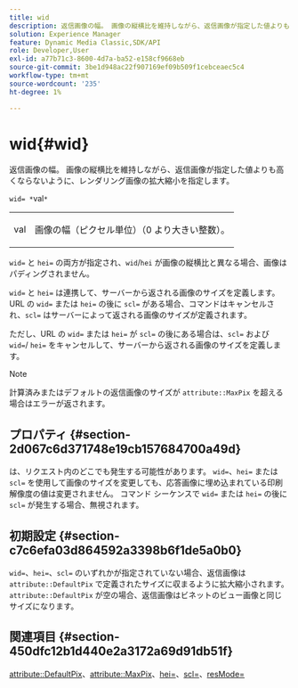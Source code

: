 ```yaml
---
title: wid
description: 返信画像の幅。 画像の縦横比を維持しながら、返信画像が指定した値よりも高くならないように、レンダリング画像の拡大縮小を指定します。
solution: Experience Manager
feature: Dynamic Media Classic,SDK/API
role: Developer,User
exl-id: a77b71c3-8600-4d7a-ba52-e158cf9668eb
source-git-commit: 3be1d948ac22f907169ef09b509f1cebceaec5c4
workflow-type: tm+mt
source-wordcount: '235'
ht-degree: 1%

---
```


# wid{#wid}

返信画像の幅。 画像の縦横比を維持しながら、返信画像が指定した値よりも高くならないように、レンダリング画像の拡大縮小を指定します。

`wid= *`val`*`

<table id="simpletable_1C898A7B99114BE986EC5553F6A31E82"> 
 <tr class="strow"> 
  <td class="stentry"> <p><span class="varname"> val</span> </p> </td> 
  <td class="stentry"> <p>画像の幅（ピクセル単位）（0 より大きい整数）。 </p></td> 
 </tr> 
</table>

`wid=` と `hei=` の両方が指定され、`wid`/`hei` が画像の縦横比と異なる場合、画像はパディングされません。

`wid=` と `hei=` は連携して、サーバーから返される画像のサイズを定義します。 URL の `wid=` または `hei=` の後に `scl=` がある場合、コマンドはキャンセルされ、`scl=` はサーバーによって返される画像のサイズが定義されます。

ただし、URL の `wid=` または `hei=` が `scl=` の後にある場合は、`scl=` および `wid=`/ `hei=` をキャンセルして、サーバーから返される画像のサイズを定義します。

>[!NOTE]
>
>計算済みまたはデフォルトの返信画像のサイズが `attribute::MaxPix` を超える場合はエラーが返されます。

## プロパティ {#section-2d067c6d371748e19cb157684700a49d}

は、リクエスト内のどこでも発生する可能性があります。 `wid=`、`hei=` または `scl=` を使用して画像のサイズを変更しても、応答画像に埋め込まれている印刷解像度の値は変更されません。 コマンド シーケンスで `wid=` または `hei=` の後に `scl=` が発生する場合、無視されます。

## 初期設定 {#section-c7c6efa03d864592a3398b6f1de5a0b0}

`wid=`、`hei=`、`scl=` のいずれかが指定されていない場合、返信画像は `attribute::DefaultPix` で定義されたサイズに収まるように拡大縮小されます。 `attribute::DefaultPix` が空の場合、返信画像はビネットのビュー画像と同じサイズになります。

## 関連項目 {#section-450dfc12b1d440e2a3172a69d91db51f}

[attribute::DefaultPix](../../../../../ir-api/material-cat/image-rendering-api-ref/c-ir-material-catalog/c-ir-attributes-reference/r-ir-defaultpix.md#reference-102c98f9b5d24d2aaaeb756653fb0e6f)、[attribute::MaxPix](../../../../../ir-api/material-cat/image-rendering-api-ref/c-ir-material-catalog/c-ir-attributes-reference/r-ir-maxpix.md#reference-569f186bbc2840a6bd3cffa8ff3e7657)、[hei=](../../../../../ir-api/http-protocol/image-rendering-api-ref/c-ir-http-protocol-ref/c-ir-http-protocol-command-reference/r-ir-hei.md#reference-1c08f60365a94417a39867c09cac5478)、[scl=](../../../../../ir-api/http-protocol/image-rendering-api-ref/c-ir-http-protocol-ref/c-ir-http-protocol-command-reference/r-ir-scl.md#reference-b14b51a6cbe34f0bba42880540592f29)、[resMode=](../../../../../ir-api/http-protocol/image-rendering-api-ref/c-ir-http-protocol-ref/c-ir-http-protocol-command-reference/r-ir-http-resmode.md#reference-851a5b636f8948cfb11456c9b7dab0d3)
